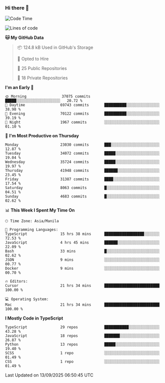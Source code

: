 ### Hi there 👋

<!--START_SECTION:waka-->
![Code Time](http://img.shields.io/badge/Code%20Time-2%2C123%20hrs%206%20mins-blue)

![Lines of code](https://img.shields.io/badge/From%20Hello%20World%20I%27ve%20Written-68.3%20million%20lines%20of%20code-blue)

**🐱 My GitHub Data** 

> 📦 124.8 kB Used in GitHub's Storage 
 > 
> 💼 Opted to Hire
 > 
> 📜 25 Public Repositories 
 > 
> 🔑 18 Private Repositories 
 > 
**I'm an Early 🐤** 

```text
🌞 Morning                37075 commits       █████░░░░░░░░░░░░░░░░░░░░   20.72 % 
🌆 Daytime                69743 commits       ██████████░░░░░░░░░░░░░░░   38.98 % 
🌃 Evening                70122 commits       ██████████░░░░░░░░░░░░░░░   39.19 % 
🌙 Night                  1967 commits        ░░░░░░░░░░░░░░░░░░░░░░░░░   01.10 % 
```
📅 **I'm Most Productive on Thursday** 

```text
Monday                   23030 commits       ███░░░░░░░░░░░░░░░░░░░░░░   12.87 % 
Tuesday                  34072 commits       █████░░░░░░░░░░░░░░░░░░░░   19.04 % 
Wednesday                35724 commits       █████░░░░░░░░░░░░░░░░░░░░   19.97 % 
Thursday                 41948 commits       ██████░░░░░░░░░░░░░░░░░░░   23.45 % 
Friday                   31387 commits       ████░░░░░░░░░░░░░░░░░░░░░   17.54 % 
Saturday                 8063 commits        █░░░░░░░░░░░░░░░░░░░░░░░░   04.51 % 
Sunday                   4683 commits        █░░░░░░░░░░░░░░░░░░░░░░░░   02.62 % 
```


📊 **This Week I Spent My Time On** 

```text
🕑︎ Time Zone: Asia/Manila

💬 Programming Languages: 
TypeScript               15 hrs 38 mins      ██████████████████░░░░░░░   72.53 % 
JavaScript               4 hrs 45 mins       ██████░░░░░░░░░░░░░░░░░░░   22.09 % 
Bash                     33 mins             █░░░░░░░░░░░░░░░░░░░░░░░░   02.62 % 
JSON                     9 mins              ░░░░░░░░░░░░░░░░░░░░░░░░░   00.77 % 
Docker                   9 mins              ░░░░░░░░░░░░░░░░░░░░░░░░░   00.70 % 

🔥 Editors: 
Cursor                   21 hrs 34 mins      █████████████████████████   100.00 % 

💻 Operating System: 
Mac                      21 hrs 34 mins      █████████████████████████   100.00 % 
```

**I Mostly Code in TypeScript** 

```text
TypeScript               29 repos            ███████████░░░░░░░░░░░░░░   43.28 % 
JavaScript               18 repos            ███████░░░░░░░░░░░░░░░░░░   26.87 % 
Python                   13 repos            █████░░░░░░░░░░░░░░░░░░░░   19.40 % 
SCSS                     1 repo              ░░░░░░░░░░░░░░░░░░░░░░░░░   01.49 % 
CSS                      1 repo              ░░░░░░░░░░░░░░░░░░░░░░░░░   01.49 % 
```




 Last Updated on 13/09/2025 06:50:45 UTC
<!--END_SECTION:waka-->

